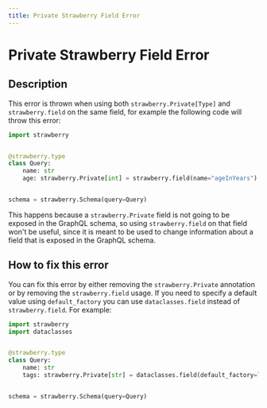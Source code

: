 ```yaml
---
title: Private Strawberry Field Error
---
```


# Private Strawberry Field Error

## Description

This error is thrown when using both `strawberry.Private[Type]` and
`strawberry.field` on the same field, for example the following code will throw
this error:

```python
import strawberry


@strawberry.type
class Query:
    name: str
    age: strawberry.Private[int] = strawberry.field(name="ageInYears")


schema = strawberry.Schema(query=Query)
```

This happens because a `strawberry.Private` field is not going to be exposed in
the GraphQL schema, so using `strawberry.field` on that field won't be useful,
since it is meant to be used to change information about a field that is exposed
in the GraphQL schema.

<!--
    note: this makes sense, but now we don't have a way to do something like:
    strawberry.Private[list[str]] = strawberry.field(default_factory=list)
    (workaround is to use dataclasses.field, explained below)
-->

## How to fix this error

You can fix this error by either removing the `strawberry.Private` annotation or
by removing the `strawberry.field` usage. If you need to specify a default value
using `default_factory` you can use `dataclasses.field` instead of
`strawberry.field`. For example:

```python
import strawberry
import dataclasses


@strawberry.type
class Query:
    name: str
    tags: strawberry.Private[str] = dataclasses.field(default_factory=list)


schema = strawberry.Schema(query=Query)
```
